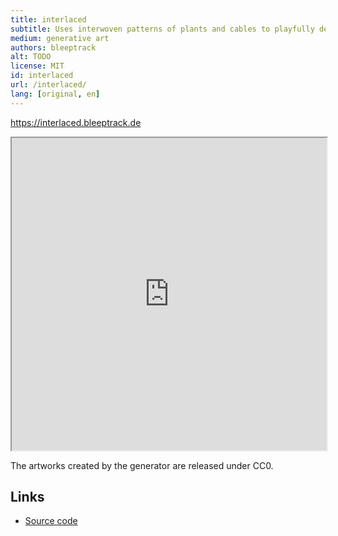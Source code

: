 ```yaml
---
title: interlaced
subtitle: Uses interwoven patterns of plants and cables to playfully demonstrate that technology and nature can coexist in harmony.
medium: generative art
authors: bleeptrack
alt: TODO
license: MIT
id: interlaced
url: /interlaced/
lang: [original, en]
---
```


<https://interlaced.bleeptrack.de>

<iframe src="https://interlaced.bleeptrack.de" width="100%" height="500" ></iframe>

The artworks created by the generator are released under CC0.

## Links

- [Source code](https://github.com/bleeptrack/interlaced)

